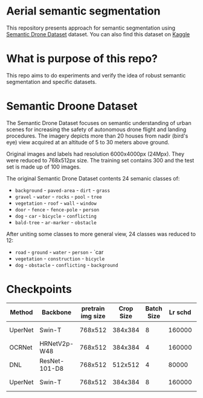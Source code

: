 # Aerial semantic segmentation

This repository presents approach for semantic segmentation using [Semantic Drone Dataset](https://www.tugraz.at/index.php?id=22387) dataset. 
You can also find this dataset on [Kaggle](https://www.kaggle.com/bulentsiyah/semantic-drone-dataset)

# What is purpose of this repo?

This repo aims to do experiments and verify the idea of robust semantic segmentation and specific datasets.

# Semantic Droone Dataset

The Semantic Drone Dataset focuses on semantic understanding of urban scenes for increasing the safety of autonomous drone flight and landing procedures. 
The imagery depicts  more than 20 houses from nadir (bird's eye) view acquired at an altitude of 5 to 30 meters above ground. 

Original images and labels had resolution 6000x4000px (24Mpx). They were reduced to 768x512px size.
The training set contains 300 and the test set is made up of 100 images. 

The original Semantic Drone Dataset contents 24 semanic classes of:
- `background` - `paved-area` - `dirt` - `grass`
- `gravel` - `water` - `rocks` - `pool` - `tree`  
- `vegetation` - `roof` - `wall` - `window`
- `door` - `fence` - `fence-pole` - `person`
- `dog` - `car` - `bicycle` - `conflicting`
- `bald-tree` - `ar-marker` - `obstacle`

After uniting some classes to more general view, 24 classes was reduced to 12:
- `road` - `ground` - `water` - `person` - `car
- `vegetation` - `construction` - `bicycle` 
- `dog` - `obstacle` - `conflicting` - `background`

# Checkpoints

| Method | Backbone | pretrain img size | Crop Size | Batch Size | Lr schd | Mem (GB) | mIoU(ms+flip) | Num Clasess | config | download |
| ------ | -------- | ----------------- | --------- | ---------- | ------- | -------- | ------------- | ----------- | ------ | -------: | 
| UperNet | Swin-T  | 768x512           | 384x384   | 8          | 160000  | -        | -             | 12          | [config](https://github.com/GhostLate/aerial_semantic_segmentation/blob/main/configs/config_SWIN_12.py) | [model](https://drive.google.com/file/d/14Qb9MrC-MJJKaDHnaa0IiKjRoFTqxwGW/view?usp=sharing) &#124; [log]() |
| OCRNet | HRNetV2p-W48 | 768x512       | 384x384   | 4          | 160000  | -        | -             | 12          | [config](https://github.com/GhostLate/aerial_semantic_segmentation/blob/main/configs/config_HRNetV2_W48.py) | [model](https://drive.google.com/file/d/165AHie9s60gFLi-aRHADIXAaJBhKzIAk/view?usp=sharing) &#124; [log]() |
| DNL    | ResNet-101-D8 | 768x512      | 512x512   | 4          | 80000   | -        | -             | 12          | [config](https://github.com/GhostLate/aerial_semantic_segmentation/blob/main/configs/config_ResNet.py) | [model](https://drive.google.com/file/d/10JERyy_UF80bo9E2-48IsN3qi2-vKb4r/view?usp=sharing) &#124; [log]() |
| UperNet | Swin-T  | 768x512           | 384x384   | 8          | 160000  | -        | -             | 24          | [config](https://github.com/GhostLate/aerial_semantic_segmentation/blob/main/configs/config_SWIN_24.py) | [model](https://drive.google.com/file/d/10nqYeUiWfZ6zvGz6QGDWSgnzzP144SEr/view?usp=sharing) &#124; [log]() |
